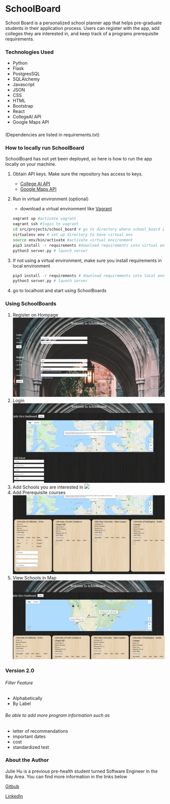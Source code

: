 # SchoolBoard 

School Board is a personalized school planner app that helps pre-graduate students in their application process. Users can register with the app,  add colleges they are interested in, and keep track of a programs prerequisite requirements. 

### Technologies Used
- Python
- Flask
- PostgresSQL
- SQLAlchemy
- Javascript
- JSON
- CSS
- HTML
- Bootstrap
- React
- CollegeAI API
- Google Maps API
###
(Dependencies are listed in requirements.txt)
### How to locally run SchoolBoard
SchoolBoard has not yet been deployed, so here is how to run the app locally on your machine.

1. Obtain API keys. Make sure the repository has access to keys. 
    - [College AI API](https://api-manager.collegeai.com/)
    - [Google Maps API](https://developers.google.com/maps/documentation)
2. Run in virtual environment (optional)
    - download a virtual environment like [Vagrant](https://www.vagrantup.com/downloads)
    ```bash
    vagrant up #activate vagrant
    vagrant ssh #login to vagrant
    cd src/projects/school_board # go to directory where school_board is located 
    virtualenv env # set up directory to have virtual env 
    source env/bin/activate #activate virtual environment
    pip3 install -r requirements #download requirements into virtual environment
    python3 server.py # launch server
    ```
3. If not using a virtual environment, make sure you install requirements in local environment

    ```bash
    pip3 install -r requirements # download requirements into local environment 
    python3 server.py # launch server
    ```
4. go to localhost and start using SchoolBoards

### Using SchoolBoards
1. Register on Hompage
![](/static/screenshots/register-example.png?raw=true)
2. Login
![](/static/screenshots/first-login.png?raw=true)
3. Add Schools you are interested in 
![](/static/screenshots/addschool.gif?raw=true)
4. Add Prerequisite courses
![](/static/screenshots/add-prereq.png?raw=true)
5. View Schools in Map
![](/static/screenshots/map-example.png?raw=true)

### Version 2.0
###### Filter Feature
- Alphabetically
- By Label
###### Be able to add more program information such as 
- letter of recommendations
- important dates 
- cost
- standardized test 

### About the Author 
Julie Hu is a previous pre-health student turned Software Engineer in the Bay Area. You can find more information in the links below

[Gitbub](https://github.com/juliemyhu)

[LinkedIn](https://www.linkedin.com/in/julie-hu/)




